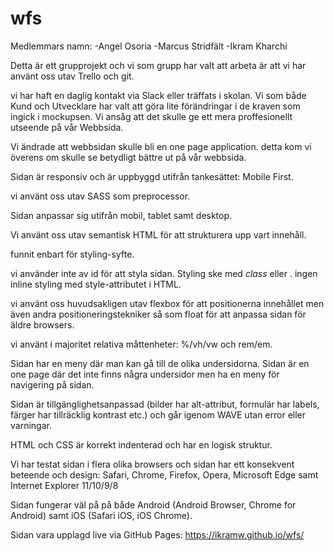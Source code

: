 # wfs



Medlemmars namn:
-Angel Osoria
-Marcus Stridfält 
-Ikram Kharchi

Detta är ett grupprojekt och vi som grupp har valt att arbeta är att vi har använt oss utav Trello och git.

vi har haft en daglig kontakt via Slack eller träffats i skolan. 
Vi som både Kund och Utvecklare har valt att göra lite förändringar i de kraven som ingick i mockupsen. Vi ansåg att det 
skulle ge ett mera proffesionellt utseende på vår Webbsida. 

Vi ändrade att webbsidan skulle bli en one page application.
detta kom vi överens om skulle se betydligt bättre ut på vår webbsida.

Sidan är responsiv och är uppbyggd utifrån tankesättet: Mobile First. 

vi använt oss utav SASS som preprocessor.

Sidan anpassar sig utifrån mobil, tablet samt desktop.

Vi använt oss utav semantisk HTML för att strukturera upp vart innehåll. <div> funnit enbart för styling-syfte.

vi använder inte av id för att styla sidan. Styling ske med _class_ eller <tag>. ingen inline styling med style-attributet i HTML.

vi använt oss huvudsakligen utav flexbox för att positionerna innehållet men även andra positioneringstekniker så som float för att anpassa sidan för äldre browsers.

vi använt i majoritet relativa måttenheter: %/vh/vw och rem/em.

Sidan har en meny där man kan gå till de olika undersidorna. Sidan är en one page där det inte finns några undersidor men ha en meny för navigering på sidan.

Sidan är tillgänglighetsanpassad (bilder har alt-attribut, formulär har labels, färger har tillräcklig kontrast etc.) och går igenom WAVE utan error eller varningar. 


HTML och CSS är korrekt indenterad och har en logisk struktur.

Vi har testat sidan i flera olika browsers och sidan har ett konsekvent beteende och design: Safari, Chrome, Firefox, Opera, Microsoft Edge samt Internet Explorer 11/10/9/8 

Sidan fungerar väl på på både Android (Android Browser, Chrome for Android) samt iOS (Safari iOS, iOS Chrome).

Sidan vara upplagd live via GitHub Pages: https://ikramw.github.io/wfs/






